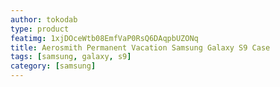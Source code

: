 ```yaml
---
author: tokodab
type: product
featimg: 1xjDOceWtb08EmfVaP0RsQ6DAqpbUZONq
title: Aerosmith Permanent Vacation Samsung Galaxy S9 Case
tags: [samsung, galaxy, s9]
category: [samsung]
---
```

